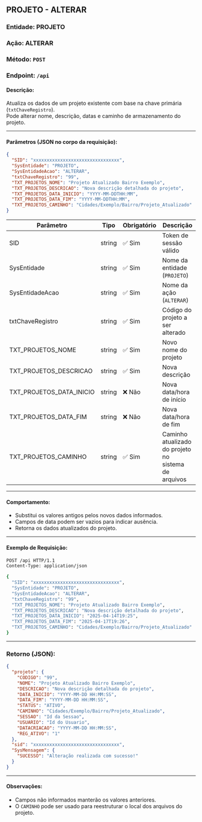 ## PROJETO - ALTERAR

### Entidade: PROJETO  
### Ação: ALTERAR  
### Método: `POST`  
### Endpoint: `/api`

#### Descrição:
Atualiza os dados de um projeto existente com base na chave primária (`txtChaveRegistro`).  
Pode alterar nome, descrição, datas e caminho de armazenamento do projeto.

---

#### Parâmetros (JSON no corpo da requisição):

```json
{
  "SID": "xxxxxxxxxxxxxxxxxxxxxxxxxxxxxxxx",
  "SysEntidade": "PROJETO",
  "SysEntidadeAcao": "ALTERAR",
  "txtChaveRegistro": "99",
  "TXT_PROJETOS_NOME": "Projeto Atualizado Bairro Exemplo",
  "TXT_PROJETOS_DESCRICAO": "Nova descrição detalhada do projeto",
  "TXT_PROJETOS_DATA_INICIO": "YYYY-MM-DDTHH:MM",
  "TXT_PROJETOS_DATA_FIM": "YYYY-MM-DDTHH:MM",
  "TXT_PROJETOS_CAMINHO": "Cidades/Exemplo/Bairro/Projeto_Atualizado"
}
```

| Parâmetro                  | Tipo     | Obrigatório | Descrição                                              |
|----------------------------|----------|-------------|----------------------------------------------------------|
| SID                        | string   | ✅ Sim      | Token de sessão válido                                  |
| SysEntidade                | string   | ✅ Sim      | Nome da entidade (`PROJETO`)                            |
| SysEntidadeAcao            | string   | ✅ Sim      | Nome da ação (`ALTERAR`)                                |
| txtChaveRegistro           | string   | ✅ Sim      | Código do projeto a ser alterado                        |
| TXT_PROJETOS_NOME          | string   | ✅ Sim      | Novo nome do projeto                                    |
| TXT_PROJETOS_DESCRICAO     | string   | ✅ Sim      | Nova descrição                                           |
| TXT_PROJETOS_DATA_INICIO   | string   | ❌ Não      | Nova data/hora de início                                |
| TXT_PROJETOS_DATA_FIM      | string   | ❌ Não      | Nova data/hora de fim                                   |
| TXT_PROJETOS_CAMINHO       | string   | ✅ Sim      | Caminho atualizado do projeto no sistema de arquivos    |

---

#### Comportamento:

- Substitui os valores antigos pelos novos dados informados.
- Campos de data podem ser vazios para indicar ausência.
- Retorna os dados atualizados do projeto.

---

#### Exemplo de Requisição:

```bash
POST /api HTTP/1.1
Content-Type: application/json

{
  "SID": "xxxxxxxxxxxxxxxxxxxxxxxxxxxxxxxx",
  "SysEntidade": "PROJETO",
  "SysEntidadeAcao": "ALTERAR",
  "txtChaveRegistro": "99",
  "TXT_PROJETOS_NOME": "Projeto Atualizado Bairro Exemplo",
  "TXT_PROJETOS_DESCRICAO": "Nova descrição detalhada do projeto",
  "TXT_PROJETOS_DATA_INICIO": "2025-04-14T19:25",
  "TXT_PROJETOS_DATA_FIM": "2025-04-17T19:26",
  "TXT_PROJETOS_CAMINHO": "Cidades/Exemplo/Bairro/Projeto_Atualizado"
}
```

---

### Retorno (JSON):

```json
{
  "projeto": {
    "CODIGO": "99",
    "NOME": "Projeto Atualizado Bairro Exemplo",
    "DESCRICAO": "Nova descrição detalhada do projeto",
    "DATA_INICIO": "YYYY-MM-DD HH:MM:SS",
    "DATA_FIM": "YYYY-MM-DD HH:MM:SS",
    "STATUS": "ATIVO",
    "CAMINHO": "Cidades/Exemplo/Bairro/Projeto_Atualizado",
    "SESSAO": "Id da Sessao",
    "USUARIO": "Id do Usuario",
    "DATACRIACAO": "YYYY-MM-DD HH:MM:SS",
    "REG_ATIVO": "1"
  },
  "sid": "xxxxxxxxxxxxxxxxxxxxxxxxxxxxxxxx",
  "SysMensagem": {
    "SUCESSO": "Alteração realizada com sucesso!"
  }
}
```

---

#### Observações:

- Campos não informados manterão os valores anteriores.
- O `CAMINHO` pode ser usado para reestruturar o local dos arquivos do projeto.
